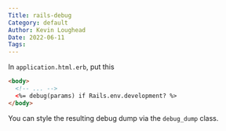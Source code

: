 ```yaml
---
Title: rails-debug
Category: default
Author: Kevin Loughead
Date: 2022-06-11
Tags:
---
```


In `application.html.erb`, put this

```html
<body>
  <!-- ... -->
  <%= debug(params) if Rails.env.development? %>
</body>
```

You can style the resulting debug dump via the `debug_dump` class.
